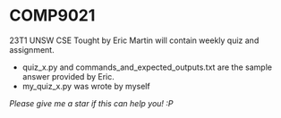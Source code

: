 # COMP9021
23T1 UNSW CSE Tought by Eric Martin will contain weekly quiz and assignment.
- quiz_x.py and commands_and_expected_outputs.txt are the sample answer provided by Eric.
- my_quiz_x.py was wrote by myself

*Please give me a star if this can help you! :P*
